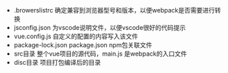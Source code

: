 
+ .browerslistrc 确定兼容到浏览器型号和版本，以便webpack是否需要进行转换
+ jsconfig.json 为vscode说明文件，以便vscode很好的代码提示
+ vue.config.js 自定义的配置的内容写入该文件
+ package-lock.json package.json npm包关联文件
+ src目录 整个vue项目的源代码，main.js 是webpack的入口文件
+ disc目录 项目打包编译后的目录

